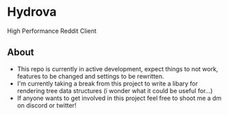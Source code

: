 # Hydrova
High Performance Reddit Client
## About
- This repo is currently in active development, expect things to not work, features to be changed and settings to be rewritten.
- I'm currently taking a break from this project to write a libary for rendering tree data structures (i wonder what it could be useful for...)
- If anyone wants to get involved in this project feel free to shoot me a dm on discord or twitter!
